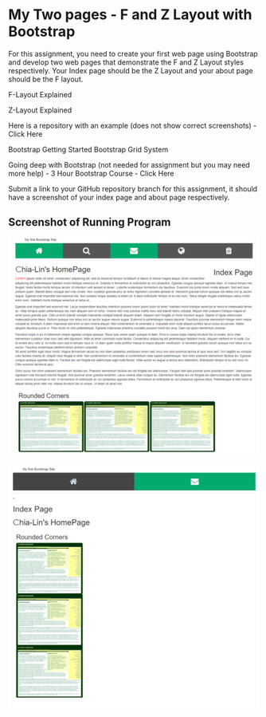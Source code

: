 # My Two pages - F and Z Layout with Bootstrap

For this assignment, you need to create your first web page using Bootstrap and develop two web pages that demonstrate the F and Z Layout styles respectively.  Your Index page should be the Z Layout and your about page should be the F layout.

 

F-Layout Explained

Z-Layout Explained

Here is a repository with an example (does not show correct screenshots) - Click Here

Bootstrap Getting Started 
Bootstrap Grid System 

Going deep with Bootstrap (not needed for assignment but you may need more help) - 3 Hour Bootstrap Course - Click Here

Submit a link to your GitHub repository branch for this assignment, it should have a screenshot of your index page and about page respectively.  


## Screenshot of Running Program

![Home Page](screenshots/Home.png)

![About Page](screenshots/about.png)